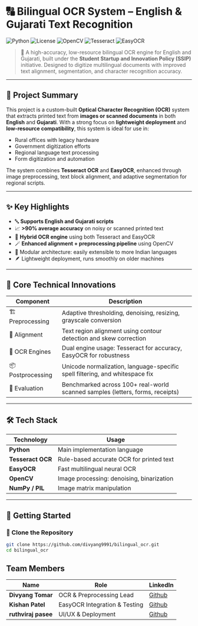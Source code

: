 # 🔠 Bilingual OCR System – English & Gujarati Text Recognition

![Python](https://img.shields.io/badge/Python-3.7+-blue.svg)
![License](https://img.shields.io/badge/license-MIT-green.svg)
![OpenCV](https://img.shields.io/badge/OpenCV-Preprocessing-red.svg)
![Tesseract](https://img.shields.io/badge/OCR-Tesseract-yellowgreen.svg)
![EasyOCR](https://img.shields.io/badge/OCR-EasyOCR-lightblue.svg)

> 🧠 A high-accuracy, low-resource bilingual OCR engine for English and Gujarati, built under the **Student Startup and Innovation Policy (SSIP)** initiative. Designed to digitize multilingual documents with improved text alignment, segmentation, and character recognition accuracy.

---

## 📌 Project Summary

This project is a custom-built **Optical Character Recognition (OCR)** system that extracts printed text from **images or scanned documents** in both **English** and **Gujarati**. With a strong focus on **lightweight deployment** and **low-resource compatibility**, this system is ideal for use in:

- Rural offices with legacy hardware
- Government digitization efforts
- Regional language text processing
- Form digitization and automation

The system combines **Tesseract OCR** and **EasyOCR**, enhanced through image preprocessing, text block alignment, and adaptive segmentation for regional scripts.

---

## ✨ Key Highlights

- 🔤 **Supports English and Gujarati scripts**
- 📈 **>90% average accuracy** on noisy or scanned printed text
- 🧠 **Hybrid OCR engine** using both Tesseract and EasyOCR
- 🪄 **Enhanced alignment + preprocessing pipeline** using OpenCV
- 🧩 Modular architecture: easily extensible to more Indian languages
- 🪶 Lightweight deployment, runs smoothly on older machines

---

## 🧠 Core Technical Innovations

| Component             | Description                                                                 |
|-----------------------|-----------------------------------------------------------------------------|
| 🏗️ Preprocessing       | Adaptive thresholding, denoising, resizing, grayscale conversion             |
| 🧮 Alignment           | Text region alignment using contour detection and skew correction            |
| 🧠 OCR Engines         | Dual engine usage: Tesseract for accuracy, EasyOCR for robustness             |
| 📦 Postprocessing      | Unicode normalization, language-specific spell filtering, and whitespace fix |
| 🧪 Evaluation          | Benchmarked across 100+ real-world scanned samples (letters, forms, receipts) |

---

## 🛠️ Tech Stack

| Technology        | Usage                                        |
|------------------|----------------------------------------------|
| **Python**        | Main implementation language                 |
| **Tesseract OCR** | Rule-based accurate OCR for printed text     |
| **EasyOCR**       | Fast multilingual neural OCR                 |
| **OpenCV**        | Image processing: denoising, binarization    |
| **NumPy / PIL**   | Image matrix manipulation                    |

---

## 🚀 Getting Started

### 🔗 Clone the Repository

```bash
git clone https://github.com/divyang9991/bilingual_ocr.git
cd bilingual_ocr
```

##  Team Members

| Name                 | Role                          | LinkedIn                                                  |
| -------------------- | ----------------------------- | --------------------------------------------------------- |
| **Divyang Tomar**    | OCR & Preprocessing Lead      | [Github](https://github.com/divyang9991)                  |
| **Kishan Patel**     | EasyOCR Integration & Testing | [Github](https://github.com/kdp-dev-pa)                   |
| **ruthviraj pasee**  | UI/UX & Deployment            | [Github](https://github.com/PruthvirajPasee0)             |

